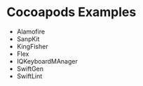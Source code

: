 # Cocoapods Examples
+ Alamofire
+ SanpKit
+ KingFisher
+ Flex
+ IQKeyboardMAnager
+ SwiftGen
+ SwiftLint
